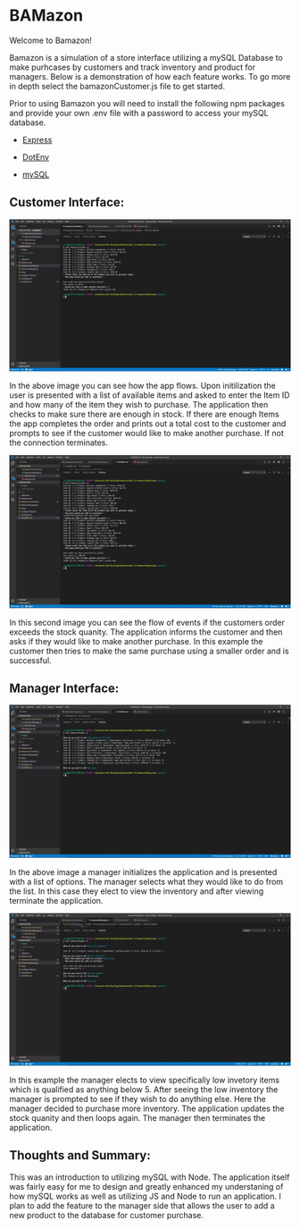 # BAMazon

Welcome to Bamazon!

Bamazon is a simulation of a store interface utilizing a mySQL Database to make purhcases by customers and track inventory and product for managers. Below is a demonstration of how each feature works. To go more in depth select the bamazonCustomer.js file to get started.

Prior to using Bamazon you will need to install the following npm packages and provide your own .env file with a password to access your mySQL database.

   * [Express](https://www.npmjs.com/package/express)

   * [DotEnv](https://www.npmjs.com/package/dotenv)

   * [mySQL](https://www.npmjs.com/package/mysql)

## Customer Interface:

![Customer1](/Images/customer1.JPG)

In the above image you can see how the app flows. Upon initilization the user is presented with a list of available items and asked to enter the Item ID and how many of the item they wish to purchase. The application then checks to make sure there are enough in stock. If there are enough Items the app completes the order and prints out a total cost to the customer and prompts to see if the customer would like to make another purchase. If not the connection terminates.

![Customer2](/Images/customer2.JPG)

In this second image you can see the flow of events if the customers order exceeds the stock quanity. The application informs the customer and then asks if they would like to make another purchase. In this example the customer then tries to make the same purchase using a smaller order and is successful.

## Manager Interface:

![Manager1](/Images/Manager1.JPG)

In the above image a manager initializes the application and is presented with a list of options. The manager selects what they would like to do from the list. In this case they elect to view the inventory and after viewing terminate the application.

![Manager2](/Images/manager2.JPG)

In this example the manager elects to view specifically low invetory items which is qualified as anything below 5. After seeing the low inventory the manager is prompted to see if they wish to do anything else. Here the manager decided to purchase more inventory. The application updates the stock quanity and then loops again. The manager then terminates the application.

## Thoughts and Summary:

This was an introduction to utilizing mySQL with Node. The application itself was fairly easy for me to design and greatly enhanced my understaning of how mySQL works as well as utilizing JS and Node to run an application. I plan to add the feature to the manager side that allows the user to add a new product to the database for customer purchase.